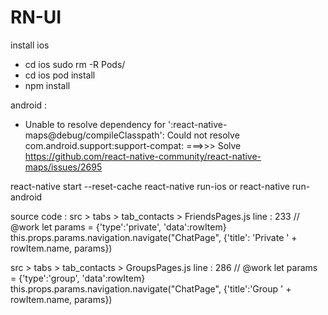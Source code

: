 # RN-UI

install 
ios
 - cd ios sudo rm -R Pods/ 
 - cd ios pod install
 - npm install 
 
android :
 - Unable to resolve dependency for ':react-native-maps@debug/compileClasspath': Could not resolve com.android.support:support-compat:   ===>>> Solve https://github.com/react-native-community/react-native-maps/issues/2695
 
 
  react-native start --reset-cache
  react-native run-ios or react-native run-android
  
  
  
source code : 
   src > tabs > tab_contacts > FriendsPages.js
   line : 233
   // @work
   let params = {'type':'private', 'data':rowItem}
   this.props.params.navigation.navigate("ChatPage", {'title': 'Private ' + rowItem.name, params})
                      
   
   src > tabs > tab_contacts > GroupsPages.js
   line : 286
   // @work
   let params = {'type':'group', 'data':rowItem}
   this.props.params.navigation.navigate("ChatPage", {'title':'Group ' + rowItem.name, params})
                        
   
   

